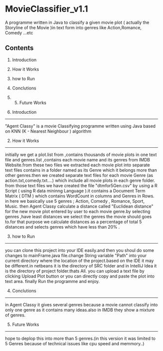 MovieClassifier_v1.1
=====================

A programme written in Java to classify a given movie plot ( actually the Storyline of the Movie )in text form into genres like 
Action,Romance, Comedy ...etc

Contents
---------------
1. Introduction
2. How it Works
3. how to Run
4. Conclutions
5. 5. Future Works


1. Introduction
---------------

"Agent Classy" is a movie Classifying programme written using Java based on KNN (K - Nearest Neighbour ) algorithm

2. How it Works
----------------
initially we get a plot.list from ,contains thousands of movie plots in one text file and genres.list ,contains each movie name and its genres from IMDB Website.from these two files we extracted each movie plot into separate text files contains in a folder named as its Genre  which it belongs more than other genres.then we created separate text files for each movie Genre (as action.txt,comedy.txt....) which include all movie plots in each genre folder.  
from those text files we have created the file "dtmfor5Gen.csv" by using a R Script ( using R data mininng  Language ).it contains a Document Term Matrix ( DTM ) which contains WordCount in columns and Genres in Rows. in here we basically use 5 genres ; Action, Comedy , Romance, Sport, Music.
then Agent Classy calculate a distance called "Euclidean distance" for the new movie plot entered by user to each movie genre.by selecting genres ,have least distances we select the genres the movie should goes to.for that purpose we calculate distances as a percentage of total 5 distances and selects genres which have less than 20% .

3. how to Run
-------------

you can clone this project into your IDE easily.and then you shoul do some changes to mainFrame.java file.change String variable "Path" into your current directory where the location of the project.based on the IDE it may be different.in netbeans it is the directory of SRC folder and in IntelliJ Idea it is the directory of project folder.thats All. 
you can upload a text file by clicking Upload Plot button or you can directly copy and paste the plot into text area.
finally Run the programme and enjoy.

4. Conclutions
--------------

in Agent Classy it gives several genres because a movie cannot classify into only one genre as it contains many ideas.also in IMDB they show a mixture of genres.

5. Future Works
----------------

hope to deplop this into more than 5 genres.(in this version it was limited to 5 Genres because of technical issues like cpu speed and memmory..) 


